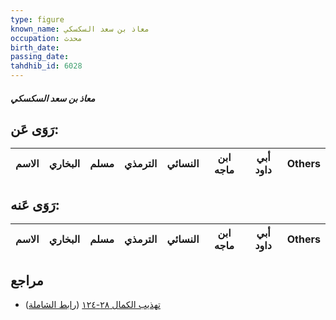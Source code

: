 ```yaml
---
type: figure
known_name: معاذ بن سعد السكسكي
occupation: محدث
birth_date:
passing_date:
tahdhib_id: 6028
---
```

##### معاذ بن سعد السكسكي

## رَوَى عَن:
| الاسم | البخاري | مسلم | الترمذي | النسائي | ابن ماجه | أبي داود | Others |
| ----- | ------- | ---- | ------- | ------- | -------- | -------- | ------ |
## رَوَى عَنه:
| الاسم | البخاري | مسلم | الترمذي | النسائي | ابن ماجه | أبي داود | Others |
| ----- | ------- | ---- | ------- | ------- | -------- | -------- | ------ |
## مراجع
- [تهذيب الكمال ٢٨-١٢٤](obsidian://open?vault=Tahdhib-al-Kamal&file=Figures/٦٠٢٨-معاذ%20بن%20سعد%20السكسكي) ([رابط الشاملة](https://shamela.ws/book/3722/15099))